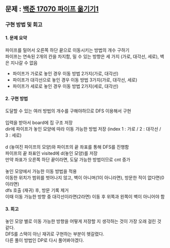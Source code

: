 ## 문제 : [백준 17070 파이프 옮기기1](https://www.acmicpc.net/problem/17070)
### 구현 방법 및 회고

#### 1. 문제 요약
파이프를 밀어서 오른쪽 하단 끝으로 이동시키는 방법의 개수 구하기
</br>
파이프는 연속된 2개의 칸을 차지함, 밀 수 있는 방향은 세 가지 (가로, 대각선, 세로), 벽은 지나갈 수 없음
</br>
- 파이프가 가로로 놓인 경우 이동 방법 2가지(가로, 대각선)
- 파이프가 대각선으로 놓인 경우 이동 방법 3가지(가로, 대각선, 세로)
- 파이프가 세로로 놓인 경우 이동 방법 2가지(세로, 대각선)
#### 2. 구현 방법
도달할 수 있는 여러 방법의 개수를 구해야하므로 DFS 이용해서 구현
</br>
</br>
입력을 받아서 board에 집 구조 저장
</br>
dir에 파이프가 놓인 모양에 따라 이동 가능한 방법 저장 (index 1 : 가로 / 2 : 대각선 / 3 : 세로)
</br>
</br>
d (놓여진 파이프의 모양)와 파이프의 끝 좌표를 통해 DFS를 진행함
</br>
파이프의 끝 좌표인 visited에 d(놓인 모양)를 저장
</br>
만약 좌표가 오른쪽 하단 끝이라면, 도달 가능한 방법이므로 cnt 증가
</br>
</br>
놓인 모양에서 가능한 이동 방법을 적용
</br>
이동한 위치가 범위를 벗어나지 않고, 벽이 아니며(1이 아니라면), 방문한 적이 없다면(0이라면)
</br>
dfs 호출 (재귀) 후, 방문 기록 제거
</br>
이때 이동 가능한 방향 중 대각선이라면(2라면) 이동 후 위쪽과 왼쪽이 벽이 아니어야 함
</br>
#### 3. 회고
놓인 모양 별로 이동 가능한 방향을 어떻게 저장할 지 생각하는 것이 가장 오래 걸린 것 같다.
</br>
DFS를 스택이 아닌 재귀로 구현하는 부분이 헷갈렸다.
</br>
다른 풀이 방법인 DP로 다시 풀어봐야겠다.
</br>
